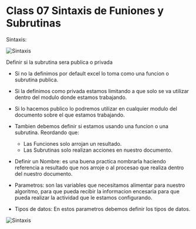 # Class 07 Sintaxis de Funiones y Subrutinas

Sintaxis:

<image src="/Imagenes/sintaxis.png" alt=" Sintaxis ">

Definir si la subrutina sera publica o privada

* Si no la definimos por default excel lo toma como una funcion o subrutina publica.

* Si la definimos como privada estamos limitando a que solo se va utilizar dentro del modulo donde estamos trabajando.

* Si lo hacemos publico lo podremos utilizar en cualquier modulo del documento sobre el que estamos trabajando.

* Tambien debemos definir si estamos usando una funcion o una subrutina. Reordando que: 
    * Las Funciones solo arrojan un resultado. 
    * Las Subrutinas solo realizan acciones en nuestro documento.

* Definir un Nombre: es una buena practica nombrarla haciendo referencia a resultado que nos arroje o al procesao que realiza dentro del nuestro documento.

* Parametros: son las variables que necesitamos alimentar para nuestro algoritmo, para que pueda recibir la informacion encesaria para que pueda realizar la actividad que le estamos configurando.

* Tipos de datos: En estos parametros debemos definir los tipos de datos.


<image src="/Imagenes/.png" alt=" Sintaxis ">


